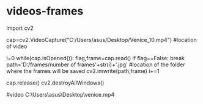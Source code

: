 # videos-frames
import cv2

cap=cv2.VideoCapture("C:/Users/asus/Desktop/Venice_10.mp4") #location of video

i=0
while(cap.isOpened()):
    flag,frame=cap.read()
    if flag==False:
        break
    path='D:/frames/number of frames'+str(i)+'.jpg' #location of the folder where the frames will be saved
    cv2.imwrite(path,frame)
    i+=1

cap.release()
cv2.destroyAllWindows()

#video
C:\Users\asus\Desktop\venice.mp4


